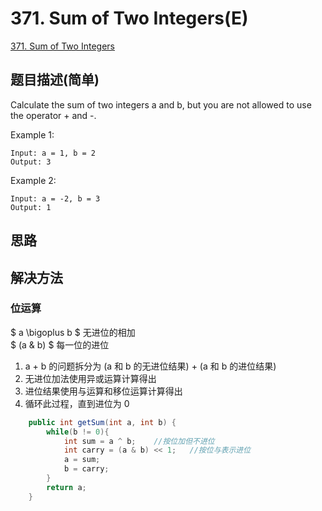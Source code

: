 # 371. Sum of Two Integers(E)
[371. Sum of Two Integers](https://leetcode-cn.com/problems/sum-of-two-integers/)

## 题目描述\(简单\)

Calculate the sum of two integers a and b, but you are not allowed to use the operator + and -.

Example 1:

```
Input: a = 1, b = 2
Output: 3
```

Example 2:

```
Input: a = -2, b = 3
Output: 1
```

## 思路

## 解决方法

### 位运算

$ a \bigoplus b $ 无进位的相加  
$ (a \& b) $ 每一位的进位


1. a + b 的问题拆分为 (a 和 b 的无进位结果) + (a 和 b 的进位结果)
1. 无进位加法使用异或运算计算得出
2. 进位结果使用与运算和移位运算计算得出
3. 循环此过程，直到进位为 0



```java
    public int getSum(int a, int b) {
        while(b != 0){
            int sum = a ^ b;    //按位加但不进位
            int carry = (a & b) << 1;   //按位与表示进位
            a = sum;
            b = carry;
        }
        return a;
    }
```




